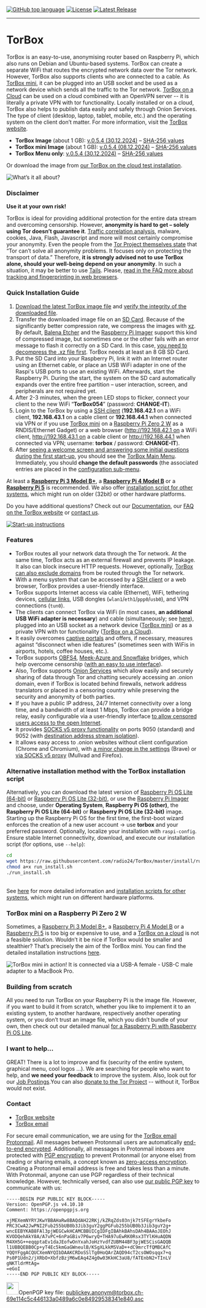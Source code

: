 [![GitHub top language](https://img.shields.io/github/languages/top/radio24/torbox.svg?style=flat-square)](https://github.com/radio24/torbox/search?l=Shell)
[![License](https://img.shields.io/github/license/radio24/torbox.svg?style=flat-square)](https://github.com/radio24/TorBox/blob/master/LICENSE)
[![Latest Release](https://img.shields.io/github/release/radio24/torbox.svg?style=flat-square)](https://github.com/radio24/TorBox/releases/latest)
- - -
# TorBox
TorBox is an easy-to-use, anonymising router based on Raspberry Pi, which also runs on Debian and Ubuntu-based systems. TorBox can create a separate WiFi that routes the encrypted network data over the Tor network. However, TorBox also supports clients who are connected to a cable. As [TorBox mini](https://www.torbox.ch/?page_id=3544), it can be plugged into an USB socket and be used as a network device which sends all the traffic to the Tor network. [TorBox on a Cloud](https://www.torbox.ch/?page_id=3687) can be used on a cloud combined with an OpenVPN server -- it is literally a private VPN with tor functionality. Locally installed or on a cloud, TorBox also helps to publish data easily and safely through Onion Services. The type of client (desktop, laptop, tablet, mobile, etc.) and the operating system on the client don’t matter. For more information, visit the [TorBox website](https://www.torbox.ch).

* **TorBox Image** (about 1 GB): [v.0.5.4 (30.12.2024)](https://www.torbox.ch/data/torbox-20241230-v054.img.xz) – [SHA-256 values](https://www.torbox.ch/?page_id=1128)<br />
* **TorBox mini Image** (about 1 GB): [v.0.5.4 (08.12.2024)](https://www.torbox.ch/data/torbox-mini-20241208-v054.img.xz) – [SHA-256 values](https://www.torbox.ch/?page_id=1128)<br />
* **TorBox Menu only**: [v.0.5.4 (30.12.2024)](https://www.torbox.ch/data/torbox054-20241230.zip) – [SHA-256 values](https://www.torbox.ch/?page_id=1128)<br />

Or download the image from [our TorBox on the cloud test installation](http://x63xkeiw3cgczc6lcwf62aoe35rp6hfcz3mympmuha7xhj63qdf3ngid.onion/).

![What’s it all about?](https://www.torbox.ch/wp-content/uploads/2019/01/TorBox400-e1548096878388.jpg)

### Disclaimer
**Use it at your own risk!**

TorBox is ideal for providing additional protection for the entire data stream and overcoming censorship. However, **anonymity is hard to get – solely using Tor doesn’t guarantee it**. [Traffic correlation analysis](https://www.torbox.ch/?p=3634), malware, cookies, Java, Flash, Javascript and more will most certainly compromise your anonymity. Even the people from the [Tor Project themselves state](https://2019.www.torproject.org/about/overview.html.en#stayinganonymous) that “Tor can’t solve all anonymity problems. It focuses only on protecting the transport of data.” Therefore, **it is strongly advised not to use TorBox alone, should your well-being depend on your anonymity**. In such a situation, it may be better to use [Tails](https://tails.net/). Please, [read in the FAQ more about tracking and fingerprinting in web browsers](https://www.torbox.ch/?page_id=112#can-tor-protect-me-against-tracking-andor-fingerprinting-in-web-browser-to-guaranty-my-anonymity-accessing-a-website).

### Quick Installation Guide
1. [Download the latest TorBox image file](https://www.torbox.ch/data/torbox-20241208-v054.img.xz) and [verify the integrity of the downloaded file](https://www.torbox.ch/?page_id=1128).
2. Transfer the downloaded image file on an [SD Card](https://en.wikipedia.org/wiki/Secure_Digital). Because of the significantly better compression rate, we compress the images with [xz](https://en.wikipedia.org/wiki/XZ_Util). By default, [Balena Etcher](https://etcher.balena.io/) and the [Raspberry Pi Imager](https://www.raspberrypi.com/software/) support this kind of compressed image, but sometimes one or the other fails with an error message to flash it correctly on a SD Card. In this case, [you need to decompress the .xz file first](https://www.perplexity.ai/search/how-can-i-decompress-a-xz-file-72DH3Nq1Q5quofx8wu02SQ#0). TorBox needs at least an 8 GB SD Card.
3. Put the SD Card into your Raspberry Pi, link it with an Internet router using an Ethernet cable, or place an USB WiFi adapter in one of the Raspi's USB ports to use an existing WiFi. Afterwards, start the Raspberry Pi. During the start, the system on the SD card automatically expands over the entire free partition – user interaction, screen, and peripherals are not required yet.
4. After 2-3 minutes, when the green LED stops to flicker, connect your client to the new WiFi “**TorBox054**” (password: **CHANGE-IT**).
5. Login to the TorBox by using a [SSH client](https://www.torbox.ch/?page_id=112#how-can-i-access-the-torbox-menu) (**192.168.42.1** on a WiFi client, **192.168.43.1** on a cable client or **192.168.44.1** when connected via VPN or if you use [TorBox mini](https://www.torbox.ch/?page_id=3544) on a [Raspberry Pi Zero 2 W](https://www.raspberrypi.com/products/raspberry-pi-zero-2-w/) as a RNDIS/Ethernet Gadget) or a web browser (http://192.168.42.1 on a WiFi client, http://192.168.43.1 on a cable client or http://192.168.44.1 when connected via VPN; username: **torbox** / password: **CHANGE-IT**).
6. After [seeing a welcome screen and answering some initial questions during the first start-up](https://www.torbox.ch/?page_id=2637), you should see the [TorBox Main Menu](https://www.torbox.ch/?page_id=775). Immediately, you should **change the default passwords** (the associated entries are placed in the [configuration sub-menu](https://www.torbox.ch/?page_id=875).

At least a **[Raspberry Pi 3 Model B+](https://www.raspberrypi.org/products/raspberry-pi-3-model-b-plus/)**, a **[Raspberry Pi 4 Model B](https://www.raspberrypi.org/products/raspberry-pi-4-model-b/)** or a **[Raspberry Pi 5](https://www.raspberrypi.com/products/raspberry-pi-5/)** is recommended. We also offer [installation script for other systems](https://www.torbox.ch/?page_id=1168), which might run on older (32bit) or other hardware platforms.

Do you have additional questions? Check out our [Documentation](https://www.torbox.ch/?page_id=775), our [FAQ on the TorBox website](https://www.torbox.ch/?page_id=112) or [contact us](mailto:anonym@torbox.ch).

[![Start-up instructions](https://www.torbox.ch/wp-content/uploads/2023/07/TorBox-A5-RPI4-053-e1689046694198.png)](https://www.torbox.ch/wp-content/uploads/2023/07/TorBox-A5-RPI4-053.png)

### Features
* TorBox routes all your network data through the Tor network. At the same time, TorBox acts as an external firewall and prevents IP leakage. It also can block insecure HTTP requests. However, optionally, [TorBox can also exclude domains](https://www.torbox.ch/?page_id=3445) from be routed through the Tor network.
* With a menu system that can be accessed by a [SSH client](https://www.torbox.ch/?page_id=112#how-can-i-access-the-torbox-menu) or a web browser, TorBox provides a user-friendly interface.
* TorBox supports Internet access via cable (Ethernet), WiFi, tethering devices, [cellular links](https://www.torbox.ch/?page_id=1030), USB dongles (`wlan1`/`eth1`/`ppp0`/`usb0`), and VPN connections (`tun0`).
* The clients can connect TorBox via WiFi (in most cases, **an additional USB WiFi adapter is necessary**) and cable (simultaneously; see [here](https://www.torbox.ch/?page_id=775)), plugged into an USB socket as a network device ([TorBox mini](https://www.torbox.ch/?page_id=3544)) or as a private VPN with tor functionality ([TorBox on a Cloud](https://www.torbox.ch/?page_id=3687)).
* It easily overcomes [captive portals](https://en.wikipedia.org/wiki/Captive_portal) and offers, if necessary, measures against “disconnect when idle features” (sometimes seen with WiFis in airports, hotels, coffee houses, etc.).
* TorBox supports [OBFS4](https://2019.www.torproject.org/docs/pluggable-transports.html), [Meek-Azure and Snowflake](https://tb-manual.torproject.org/circumvention/) bridges, which help overcome censorship ([with an easy to use interface](https://www.torbox.ch/?page_id=797)).
* Also, TorBox supports [Onion Services](https://community.torproject.org/onion-services/) which allow easily and securely sharing of data through Tor and chatting securely accessing an .onion domain, even if TorBox is located behind firewalls, network address translators or placed in a censoring country while preserving the security and anonymity of both parties.
* If you have a public IP address, 24/7 Internet connectivity over a long time, and a bandwidth of at least 1 Mbps, TorBox can provide a bridge relay, easily configurable via a user-friendly interface [to allow censored users access to the open Internet](https://blog.torproject.org/run-tor-bridges-defend-open-internet).
* It provides [SOCKS v5 proxy functionality](https://en.wikipedia.org/wiki/SOCKS) on ports 9050 (standard) and 9052 (with [destination address stream isolation](https://tails.boum.org/contribute/design/stream_isolation/)).
* It allows easy access to .onion websites without client configuration (Chrome and Chromium), with [a minor change in the settings](https://www.torbox.ch/?page_id=112#when-i-start-the-tor-bowser-or-when-i-open-a-window-with-tor-on-brave-both-running-on-a-client-device-of-the-torbox-i-cannot-connect-to-the-tor-network-the-same-happens-if-im-using-tails-behind-a-torbox) (Brave) or [via SOCKS v5 proxy](https://www.torbox.ch/?page_id=112#SOCKS) (Mullvad and Firefox).

### Alternative installation method with the TorBox installation script
Alternatively, you can download the latest version of [Raspberry Pi OS Lite (64-bit)](https://www.raspberrypi.com/software/operating-systems/#raspberry-pi-os-64-bit) or [Raspberry Pi OS Lite (32-bit)](https://www.raspberrypi.com/software/operating-systems/), or use the [Raspberry Pi Imager](https://github.com/raspberrypi/rpi-imager/releases) and choose, under **Operating System**, **Raspberry Pi OS (other)**, the **Raspberry Pi OS Lite (64-bit)** or **Raspberry Pi OS Lite (32-bit)** image. Starting up the Raspberry Pi OS for the first time, the first-boot wizard enforces the creation of a new user account → use **torbox** and your preferred password. Optionally, localize your installation with `raspi-config`. Ensure stable Internet connectivity, download, and execute our installation script (for options, use `--help`):
```bash
cd
wget https://raw.githubusercontent.com/radio24/TorBox/master/install/run_install.sh
chmod a+x run_install.sh
./run_install.sh
```
\
See [here](https://www.torbox.ch/?page_id=1168) for more detailed information and [installation scripts for other systems](https://www.torbox.ch/?page_id=1168#others), which might run on different hardware platforms.

### TorBox mini on a Raspberry Pi Zero 2 W ###
Sometimes, a [Raspberry Pi 3 Model B+](https://www.raspberrypi.org/products/raspberry-pi-3-model-b-plus/), a [Raspberry Pi 4 Model B](https://www.raspberrypi.org/products/raspberry-pi-4-model-b/) or a [Raspberry Pi 5](https://www.raspberrypi.com/products/raspberry-pi-5/) is too big or expensive to use, and a [TorBox on a cloud](https://www.torbox.ch/?page_id=3687) is not a feasible solution. Wouldn’t it be nice if TorBox would be smaller and stealthier? That’s precisely the aim of the TorBox mini. You can find the detailed installation instructions [here](https://www.torbox.ch/?page_id=3544).

![TorBox mini in action! It is connected via a USB-A female - USB-C male adapter to a MacBook Pro.](https://www.torbox.ch/wp-content/uploads/2024/04/IMG_8288-e1712487498369.jpg)

### Building from scratch
All you need to run TorBox on your Raspberry Pi is the image file. However, if you want to build it from scratch, whether you like to implement it to an existing system, to another hardware, respectively another operating system, or you don’t trust an image file, which you didn’t bundle of your own, then check out our detailed manual [for a Raspberry Pi with Raspberry Pi OS Lite](https://www.torbox.ch/?page_id=205).

### I want to help...
GREAT! There is a lot to improve and fix (security of the entire system, graphical menu, cool logos ...). We are searching for people who want to help, and **we need your feedback** to improve the system. Also, look out for our [Job Postings](https://github.com/radio24/TorBox/discussions/categories/job-posting).You can also [donate to the Tor Project](https://donate.torproject.org) -- without it, TorBox would not exist.

### Contact
* [TorBox website](https://www.torbox.ch)
* [TorBox email](mailto:anonym@torbox.ch)

For secure email communication, we are using for the [TorBox email](mailto:anonym@torbox.ch) [Protonmail](https://protonmail.com). All messages between Protonmail users are automatically [end-to-end encrypted](https://protonmail.com/blog/what-is-end-to-end-encryption/). Additionally, all messages in Protonmail inboxes are protected with [PGP encryption](https://en.wikipedia.org/wiki/Pretty_Good_Privacy) to prevent Protonmail (or anyone else) from reading or sharing emails, a concept known as [zero-access encryption](https://protonmail.com/blog/zero-access-encryption/). Creating a Protonmail email address is free and takes less than a minute. With Protonmail, anyone can use PGP regardless of their technical knowledge. However, technically versed, can also use [our public PGP key](https://raw.githubusercontent.com/radio24/TorBox/master/PUBLICKEY.asc) to communicate with us:

```
-----BEGIN PGP PUBLIC KEY BLOCK-----
Version: OpenPGP.js v4.10.10
Comment: https://openpgpjs.org

xjMEXemNYRYJKwYBBAHaRw8BAQdAH22RKj/kZRqZds03njk7tSFEgrYkbeFo
PRC3CwA2JwPNI2Fub255bUB0b3Jib3guY2ggPGFub255bUB0b3Jib3guY2g+
wncEEBYKAB8FAl3pjWEGCwkHCAMCBBUICgIDFgIBAhkBAhsDAh4BAAoJEOhJ
KVODQehAkY8A/A7vPC+6nPaGBiv7P6wryQ+THA97uEwRK0Rsx3TYlKHuAQDN
M4XH5G++eqqptaEv1daJEofwOnYxahJoHzYvdfZUBM44BF3pjWESCisGAQQB
l1UBBQEBB0Cp+yT4Ec5kmGaGWneulB/KSgXLkkMSVaD++dC9mrcTfQMBCAfC
YQQYFggACQUCXemNYQIbDAAKCRDoSSlTg0HoQArZAQD94cT2csOWOsqqx7+q
Ps0P1Udn2/jXRbO+XbfzBzjM6wEAq4Z4g0w03KkHC3aU8/fATEnbN2+TInLV
gNKTldrMtAg=
=eGoI
-----END PGP PUBLIC KEY BLOCK-----
```

<img src="https://www.torbox.ch/wp-content/uploads/2021/08/pgp_asc-e1628022322939.jpeg" width="32" height="32">OpenPGP key file: [publickey.anonym@torbox.ch-69e114c5c446133a0489a6c0e84929538341e840.asc](https://torbox.ch/data/publickey.anonym@torbox.ch-69e114c5c446133a0489a6c0e84929538341e840.asc)
